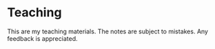 # Teaching

This are my teaching materials. The notes are subject to mistakes. Any feedback is appreciated.

